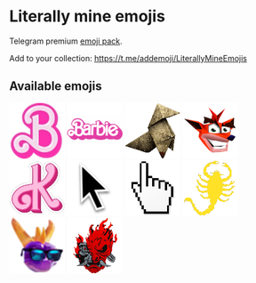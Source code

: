 # Literally mine emojis
Telegram premium [emoji pack](https://t.me/addemoji/LiterallyMineEmojis).

Add to your collection: https://t.me/addemoji/LiterallyMineEmojis

## Available emojis
![B(arbie)](static/B(arbie).png)
![Barbie](static/Barbie.png)
![bird-origami-heavy-rain](static/bird-origami-heavy-rain.png)
![crash-bandicoot](static/crash-bandicoot.png)
![K(en)](static/K(en).png)
![mac-cursor](static/mac-cursor.png)
![windows-hand-cursor](static/windows-hand-cursor.png)
![scorpion-from-drive-movie](static/scorpion-from-drive-movie.png)
![spyro-cool](static/spyro-cool.png)
![samurai-logo](static/samurai-logo.png)